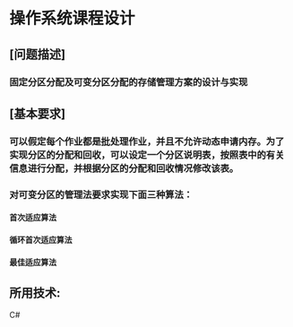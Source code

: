 # 操作系统课程设计
## [问题描述]  
### 固定分区分配及可变分区分配的存储管理方案的设计与实现
## [基本要求]
### 可以假定每个作业都是批处理作业，并且不允许动态申请内存。为了实现分区的分配和回收，可以设定一个分区说明表，按照表中的有关信息进行分配，并根据分区的分配和回收情况修改该表。
### 对可变分区的管理法要求实现下面三种算法：
#### 首次适应算法
#### 循环首次适应算法
#### 最佳适应算法

  
   
     
	 
## 所用技术:
  C#